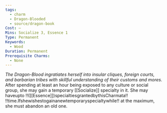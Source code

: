 ```yaml
---
tags:
  - charm
  - Dragon-Blooded
  - source/dragon-book
Cost: —
Mins: Socialize 3, Essence 1
Type: Permanent
Keywords:
  - Wood
Duration: Permanent
Prerequisite Charms:
  - None
---
```

*The Dragon-Blood ingratiates herself into insular cliques, foreign courts, and barbarian tribes with skillful understanding of their customs and mores.*
After spending at least an hour being exposed to any culture or social group, she may gain a temporary [[Socialize]] specialty in it. She may haveupto !!([[Essence]])specialtiesgrantedbythisCharmata!! !!time.Ifshewishestogainanewtemporaryspecialtywhile!! at the maximum, she must abandon an old one.